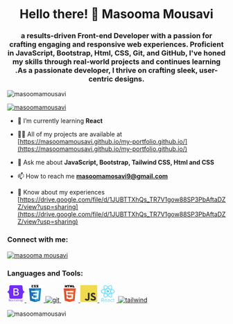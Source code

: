 <h1 align="center">Hello there! 👋 Masooma Mousavi</h1>
<h3 align="center">a results-driven Front-end Developer with a passion for crafting engaging and responsive web experiences. Proficient in JavaScript, Bootstrap, Html, CSS, Git, and GitHub, I've honed my skills through real-world projects and continues learning .As a passionate developer, I thrive on crafting sleek, user-centric designs.</h3>

<p align="left"> <img src="https://komarev.com/ghpvc/?username=masoomamousavi&label=Profile%20views&color=0e75b6&style=flat" alt="masoomamousavi" /> </p>

<p align="left"> <a href="https://github.com/ryo-ma/github-profile-trophy"><img src="https://github-profile-trophy.vercel.app/?username=masoomamousavi" alt="masoomamousavi" /></a> </p>

- 🌱 I’m currently learning **React**

- 👨‍💻 All of my projects are available at [https://masoomamousavi.github.io/my-portfolio.github.io/](https://masoomamousavi.github.io/my-portfolio.github.io/)

- 💬 Ask me about **JavaScript, Bootstrap, Tailwind CSS, Html and CSS**

- 📫 How to reach me **masoomamosavi9@gmail.com**

- 📄 Know about my experiences [https://drive.google.com/file/d/1JUBTTXhQs_TR7V1gow88SP3PbAftaDZZ/view?usp=sharing](https://drive.google.com/file/d/1JUBTTXhQs_TR7V1gow88SP3PbAftaDZZ/view?usp=sharing)

<h3 align="left">Connect with me:</h3>
<p align="left">
<a href="https://linkedin.com/in/masooma mousavi" target="blank"><img align="center" src="https://raw.githubusercontent.com/rahuldkjain/github-profile-readme-generator/master/src/images/icons/Social/linked-in-alt.svg" alt="masooma mousavi" height="30" width="40" /></a>
</p>

<h3 align="left">Languages and Tools:</h3>
<p align="left"> <a href="https://getbootstrap.com" target="_blank" rel="noreferrer"> <img src="https://raw.githubusercontent.com/devicons/devicon/master/icons/bootstrap/bootstrap-plain-wordmark.svg" alt="bootstrap" width="40" height="40"/> </a> <a href="https://www.w3schools.com/css/" target="_blank" rel="noreferrer"> <img src="https://raw.githubusercontent.com/devicons/devicon/master/icons/css3/css3-original-wordmark.svg" alt="css3" width="40" height="40"/> </a> <a href="https://git-scm.com/" target="_blank" rel="noreferrer"> <img src="https://www.vectorlogo.zone/logos/git-scm/git-scm-icon.svg" alt="git" width="40" height="40"/> </a> <a href="https://www.w3.org/html/" target="_blank" rel="noreferrer"> <img src="https://raw.githubusercontent.com/devicons/devicon/master/icons/html5/html5-original-wordmark.svg" alt="html5" width="40" height="40"/> </a> <a href="https://developer.mozilla.org/en-US/docs/Web/JavaScript" target="_blank" rel="noreferrer"> <img src="https://raw.githubusercontent.com/devicons/devicon/master/icons/javascript/javascript-original.svg" alt="javascript" width="40" height="40"/> </a> <a href="https://reactjs.org/" target="_blank" rel="noreferrer"> <img src="https://raw.githubusercontent.com/devicons/devicon/master/icons/react/react-original-wordmark.svg" alt="react" width="40" height="40"/> </a> <a href="https://tailwindcss.com/" target="_blank" rel="noreferrer"> <img src="https://www.vectorlogo.zone/logos/tailwindcss/tailwindcss-icon.svg" alt="tailwind" width="40" height="40"/> </a> </p>

<p><img align="center" src="https://github-readme-stats.vercel.app/api/top-langs?username=masoomamousavi&show_icons=true&locale=en&layout=compact" alt="masoomamousavi" /></p>
